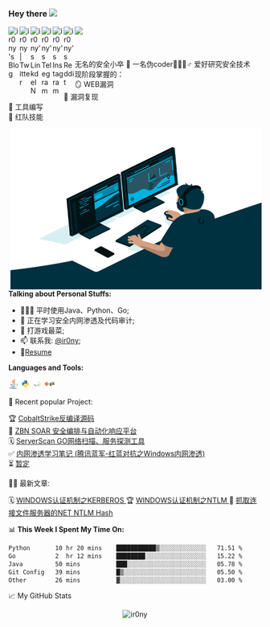 ### Hey there <img src="https://media.giphy.com/media/hvRJCLFzcasrR4ia7z/giphy.gif" width="25px">
<a href="https://blog.csdn.net/irony0egoist">
  <img align="left" alt="ir0ny 's Blog" width="22px" src="https://cdn.jsdelivr.net/npm/simple-icons@v3/icons/discord.svg" />
</a>
<a href="https://twitter.com/ipo_3">
  <img align="left" alt="ir0ny | Twitter" width="22px" src="https://cdn.jsdelivr.net/npm/simple-icons@v3/icons/twitter.svg" />
</a>
<a href="">
  <img align="left" alt="ir0ny's LinkdeIN" width="22px" src="https://cdn.jsdelivr.net/npm/simple-icons@v3/icons/linkedin.svg" />
</a>
<a href="">
  <img align="left" alt="ir0ny's Telegram" width="22px" src="https://cdn.jsdelivr.net/npm/simple-icons@v3/icons/telegram.svg" />
</a>
<a href="">
<img align="left" alt="ir0ny's Instagram" width="22px" src="https://cdn.jsdelivr.net/npm/simple-icons@v3/icons/instagram.svg" />
</a>
<a href="">
  <img align="left" alt="ir0ny's Reddit" width="22px" src="https://cdn.jsdelivr.net/npm/simple-icons@v3/icons/reddit.svg" />
</a>



![](https://visitor-badge.glitch.me/badge?page_id=irony0egoist)

<br />

无名的安全小卒  🚀  一名伪coder🙍🏻‍💻♂️ 爱好研究安全技术 <br />
现阶段掌握的： <br/>
🪞 WEB漏洞 <br/>
🔖 漏洞复现 <br/>
🧸 工具编写 <br/>
🎏 红队技能 <br />

  <img align="right" alt="GIF" src="https://github.com/irony0egoist/irony0egoist/blob/main/code.gif?raw=true" width="500" height="320" />

**Talking about Personal Stuffs:**

- 👨🏽‍💻 平时使用Java、Python、Go;
- 🌱 正在学习安全内网渗透及代码审计; 
- 💬 打游戏最菜;
- 📫 联系我: [@ir0ny](https://twitter.com/ipo_3);
- 📝[Resume]()

**Languages and Tools:**  

<code><img height="20" src="https://raw.githubusercontent.com/github/explore/80688e429a7d4ef2fca1e82350fe8e3517d3494d/topics/java/java.png"></code>
<code><img height="20" src="https://raw.githubusercontent.com/github/explore/80688e429a7d4ef2fca1e82350fe8e3517d3494d/topics/python/python.png"></code>
<code><img height="20" src="https://raw.githubusercontent.com/github/explore/80688e429a7d4ef2fca1e82350fe8e3517d3494d/topics/mysql/mysql.png"></code>
<code><img height="20" src="https://raw.githubusercontent.com/github/explore/80688e429a7d4ef2fca1e82350fe8e3517d3494d/topics/git/git.png"></code>

🚧 Recent popular Project:

🏆 <a href="https://github.com/Freakboy/CobaltStrike">
  CobaltStrike反编译源码
</a> <br />
🌸 <a href="https://github.com/zbnio/zbn">
  ZBN SOAR 安全编排与自动化响应平台
</a>  <br />
🗓 <a href="https://github.com/Adminisme/ServerScan">
  ServerScan GO网络扫描、服务探测工具
</a>  <br />
✅ <a href="https://github.com/chriskaliX/AD-Pentest-Notes">
  内网渗透学习笔记 (腾讯蓝军-红蓝对抗之Windows内网渗透)
</a>  <br />
⏳ <a href="">
  暂定
</a>  <br />

🥷🏻 最新文章:

🗓 <a href="https://blog.csdn.net/irony0egoist/article/details/109493103">
  WINDOWS认证机制之KERBEROS
</a>
🏆 <a href="https://blog.csdn.net/irony0egoist/article/details/108843728">
  WINDOWS认证机制之NTLM
</a>
🌸 <a href="https://blog.csdn.net/irony0egoist/article/details/108889403">
  抓取连接文件服务器的NET NTLM Hash
</a>


📊 **This Week I Spent My Time On:**
<!--START_SECTION:waka-->

```text
Python       10 hr 20 mins    ███████████▒░░░░░░░░░░░░░   71.51 % 
Go           2  hr 12 mins    ████████░░░░░░░░░░░░░░░░░   15.22 % 
Java         50 mins          ███░░░░░░░░░░░░░░░░░░░░░░   05.78 % 
Git Config   39 mins          █▒░░░░░░░░░░░░░░░░░░░░░░░   05.50 % 
Other        26 mins          ▓░░░░░░░░░░░░░░░░░░░░░░░░   03.00 % 
```
<!--END_SECTION:waka-->



📈 My GitHub Stats

<p align="center"> <img src="https://github-readme-stats.vercel.app/api?username=irony0egoist&show_icons=true&theme=gotham" alt="ir0ny" />




